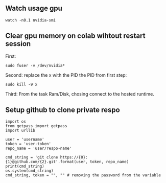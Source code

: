 ## Watch usage gpu

```
watch -n0.1 nvidia-smi
```

## Clear gpu memory on colab wihtout restart session
First: 
```
sudo fuser -v /dev/nvidia*
```

Second: replace the x with the PID the PID from first step:
```
sudo kill -9 x
```

Third: From the task Ram/Disk, chosing connect to the hosted runtime.

## Setup github to clone private respo

```
import os
from getpass import getpass
import urllib

user = 'username'
token = 'user-token'
repo_name = 'user/respo-name'

cmd_string = 'git clone https://{0}:{1}@github.com/{2}.git'.format(user, token, repo_name)
print(cmd_string)
os.system(cmd_string)
cmd_string, token = "", "" # removing the password from the variable
```
